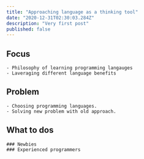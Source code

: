 ```yaml
---
title: "Approaching language as a thinking tool"
date: "2020-12-31T02:30:03.284Z"
description: "Very first post"
published: false
---
```

## Focus
    - Philosophy of learning programming langauges
    - Laveraging different language benefits 
      
## Problem
    - Choosing programming languages.
    - Solving new problem with old approach.

## What to dos
    ### Newbies
    ### Experienced programmers

